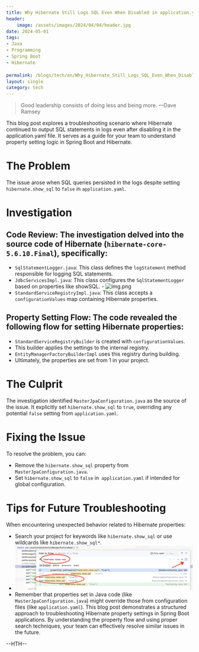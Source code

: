 ```yaml
---
title: Why Hibernate Still Logs SQL Even When Disabled in application.yaml
header:
    image: /assets/images/2024/04/04/header.jpg
date: 2024-05-01
tags:
- Java
- Programming
- Spring Boot
- Hibernate

permalink: /blogs/tech/en/Why_Hibernate_Still_Logs_SQL_Even_When_Disabled_in_application.yaml
layout: single
category: tech
---
```

> Good leadership consists of doing less and being more.  —Dave Ramsey

This blog post explores a troubleshooting scenario where Hibernate continued to output SQL statements in logs even after disabling it in the application.yaml file. It serves as a guide for your team to understand property setting logic in Spring Boot and Hibernate.

# The Problem
The issue arose when SQL queries persisted in the logs despite setting `hibernate.show_sql` to `false` in `application.yaml`.

# Investigation
## Code Review: The investigation delved into the source code of Hibernate (`hibernate-core-5.6.10.Final`), specifically:

- `SqlStatementLogger.java`: This class defines the `logStatement` method responsible for logging SQL statements.
- `JdbcServicesImpl.java`: This class configures the `SqlStatementLogger` based on properties like showSQL.  - ![img.png](/assets/images/2024/05/01/image.png)
- `StandardServiceRegistryImpl.java`: This class accepts a `configurationValues` map containing Hibernate properties.
## Property Setting Flow: The code revealed the following flow for setting Hibernate properties:

 - `StandardServiceRegistryBuilder` is created with `configurationValues`.
 - This builder applies the settings to the internal registry.
 - `EntityManagerFactoryBuilderImpl` uses this registry during building.
 - Ultimately, the properties are set from 1 in your project.
# The Culprit
The investigation identified `MasterJpaConfiguration.java` as the source of the issue. It explicitly set `hibernate.show_sql` to `true`, overriding any potential `false` setting from `application.yaml`.

# Fixing the Issue
To resolve the problem, you can:

- Remove the `hibernate.show_sql` property from `MasterJpaConfiguration.java`.
- Set `hibernate.show_sql` to `false` in` application.yaml` if intended for global configuration.
# Tips for Future Troubleshooting
When encountering unexpected behavior related to Hibernate properties:

 - Search your project for keywords like `hibernate.show_sql` or use wildcards like `hibernate.show_sql*`.
 - ![img.png](/assets/images/2024/05/01/image-2.png)
 - Remember that properties set in Java code (like `MasterJpaConfiguration.java`) might override those from configuration files (like `application.yaml`).
This blog post demonstrates a structured approach to troubleshooting Hibernate property settings in Spring Boot applications. 
By understanding the property flow and using proper search techniques, your team can effectively resolve similar issues in the future.


--HTH--